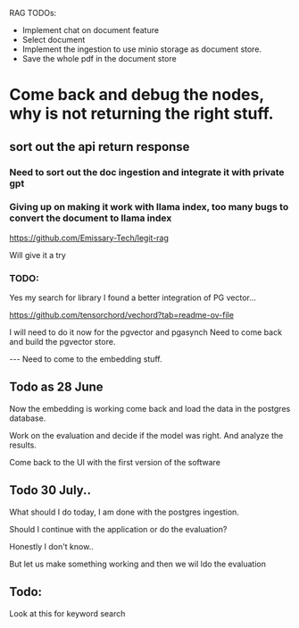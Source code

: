 RAG TODOs:

- Implement chat on document feature
- Select document
- Implement the ingestion to use minio storage as document store. 
- Save the whole pdf in the document store


# Come back and debug the nodes, why is not returning the right stuff.



## sort out the api return response



### Need to sort out the doc ingestion and integrate it with private gpt

### Giving up on making it work with llama index, too many bugs to convert the document to llama index


https://github.com/Emissary-Tech/legit-rag

Will give it a try



### TODO: 

Yes my search for library I found a better integration of PG vector... 

https://github.com/tensorchord/vechord?tab=readme-ov-file

I will need to do it now for the pgvector and pgasynch
Need to come back and build the pgvector store.


--- Need to come to the embedding stuff.


## Todo as 28 June

Now the embedding is working come back and load the data in the postgres database.


Work on the evaluation and decide if the model was right. And analyze the results.

Come back to the UI with the first version of the software


## Todo 30 July..

What should I do today, I am done with the postgres ingestion.

Should I continue with the application or do the evaluation?

Honestly I don't know.. 

But let us make something working and then we wil ldo the evaluation


## Todo:

Look at this for keyword search
